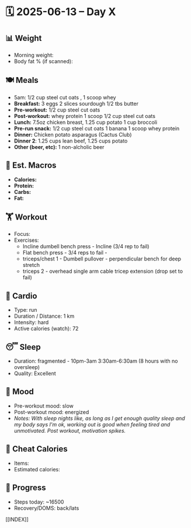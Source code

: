 # 🗓️ 2025-06-13 – Day X

## 📊 Weight
- Morning weight: 
- Body fat % (if scanned): 

## 🍽️ Meals
- 5am: 1/2 cup steel cut oats , 1 scoop whey
- **Breakfast:** 3 eggs 2 slices sourdough 1/2 tbs butter
- **Pre-workout:**  1/2 cup steel cut oats
- **Post-workout:** whey protein 1 scoop 1/2 cup steel cut oats  
- **Lunch:**  7.5oz chicken breast, 1.25 cup potato 1 cup broccoli
- **Pre-run snack:**  1/2 cup steel cut oats 1 banana 1 scoop whey protein
- **Dinner:**  Chicken potato asparagus (Cactus Club)
- **Dinner 2**: 1.25 cups lean beef, 1.25 cups potato
- **Other (beer, etc):**  1 non-alcholic beer

## 🧮 Est. Macros
- **Calories:**   
- **Protein:**  
- **Carbs:**  
- **Fat:**  

## 🏋️ Workout
- Focus: 
- Exercises:  
	- Incline dumbell bench press - Incline (3/4 rep to fail)
	- Flat bench press - 3/4 reps to fail	- 
	- triceps/chest 1 - Dumbell pullover - perpendicular bench for deep stretch
	- triceps 2 - overhead single arm cable tricep extension (drop set to fail)

## 🏃 Cardio
- Type:  run 
- Duration / Distance:  1 km
- Intensity:  hard
- Active calories (watch):  72

## 😴 Sleep
- Duration:  fragmented - 10pm-3am 3:30am-6:30am (8 hours with no oversleep)
- Quality:  Excellent

## 🧠 Mood
- Pre-workout mood:  slow
- Post-workout mood:  energized
- *Notes:  With sleep nights like, as long as I get enough quality sleep and my body says I'm ok, working out is good when feeling tired and unmotivated. Post workout, motivation spikes.* 

## 🍫 Cheat Calories
- Items:  
- Estimated calories:  

## 🧍 Progress
- Steps today:  ~16500
- Recovery/DOMS:  back/lats

[[INDEX]]
